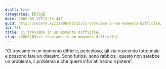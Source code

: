 ```yaml
---
draft: true
categories: [blog]
date: 2008-03-12T13:23:44Z
guid: http://cecere.xyz/2008/03/12/ci-troviamo-in-un-momento-difficile/
id: 731
title: Ci troviamo in un momento difficile…
slug: /2008/03/ci-troviamo-in-un-momento-difficile/
---
```


“Ci troviamo in un momento difficile, pericoloso, gli sta riuscendo tutto male e possono fare un disastro. Sono furiosi, sono rabbiosi, questo non sarebbe un problema, il problema è che questi infuriati hanno il potere”.